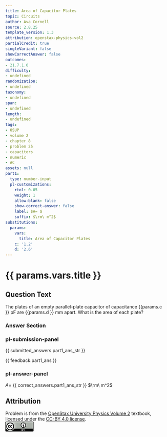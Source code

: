 ```yaml
---
title: Area of Capacitor Plates
topic: Circuits
author: Ava Cornell
source: 2.8.25
template_version: 1.3
attribution: openstax-physics-vol2
partialCredit: true
singleVariant: false
showCorrectAnswer: false
outcomes:
- 21.7.1.0
difficulty:
- undefined
randomization:
- undefined
taxonomy:
- undefined
span:
- undefined
length:
- undefined
tags:
- OSUP
- volume 2
- chapter 8
- problem 25
- capacitors
- numeric
- AC
assets: null
part1:
  type: number-input
  pl-customizations:
    rtol: 0.05
    weight: 1
    allow-blank: false
    show-correct-answer: false
    label: $A= $
    suffix: $\rm\ m^2$
substitutions:
  params:
    vars:
      title: Area of Capacitor Plates
    c: '1.2'
    d: '2.6'
---
```

# {{ params.vars.title }}

## Question Text

The plates of an empty parallel-plate capacitor of capacitance {{params.c }}$\textrm{ pF}$ are {{params.d }}$\textrm{ mm}$ apart. What is the area of each plate?

### Answer Section

### pl-submission-panel

{{ submitted_answers.part1_ans_str }}

{{ feedback.part1_ans }}

### pl-answer-panel

$A=$ {{ correct_answers.part1_ans_str }} $\rm\ m^2$

## Attribution

Problem is from the [OpenStax University Physics Volume 2](https://openstax.org/details/books/university-physics-volume-2) textbook, licensed under the [CC-BY 4.0 license](https://creativecommons.org/licenses/by/4.0/).<br>![Image representing the Creative Commons 4.0 BY license.](https://raw.githubusercontent.com/firasm/bits/master/by.png)